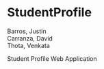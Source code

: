 StudentProfile
==============
Barros, Justin <br/>
Carranza, David <br/>
Thota, Venkata <br/>

Student Profile Web Application  
